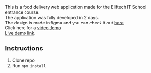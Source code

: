 This is a food delivery web application made for the Eliftech IT School entrance course.<br>
The application was fully developed in 2 days.<br>
The design is made in figma and you can check it out [here](https://www.figma.com/file/u4bvZL6cGgzGDT8CgmXEis/shop?type=design&node-id=0-1).<br>
Click here for a [video demo](https://youtu.be/8G_88mfasJo)<br>
[Live demo link](http://relifemc.com:25597/).

## Instructions
1. Clone repo
2. Run `npm install`

